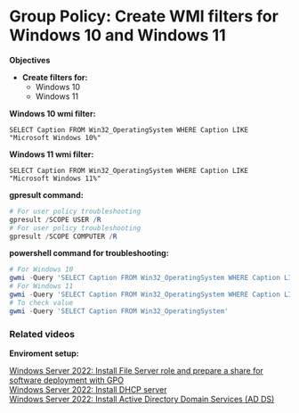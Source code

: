 # Group Policy: Create WMI filters for Windows 10 and Windows 11

<b>Objectives</b>

* <b>Create filters for:</b>
  * Windows 10
  * Windows 11

<b>Windows 10 wmi filter:</b>

```
SELECT Caption FROM Win32_OperatingSystem WHERE Caption LIKE "Microsoft Windows 10%"
```

<b>Windows 11 wmi filter:</b>

```
SELECT Caption FROM Win32_OperatingSystem WHERE Caption LIKE "Microsoft Windows 11%"
```

<b>gpresult command:</b>

```powershell
# For user policy troubleshooting
gpresult /SCOPE USER /R
# For user policy troubleshooting
gpresult /SCOPE COMPUTER /R
```

<b>powershell command for troubleshooting:</b>

```powershell
# For Windows 10
gwmi -Query 'SELECT Caption FROM Win32_OperatingSystem WHERE Caption LIKE "Microsoft Windows 10%"'
# For Windows 11 
gwmi -Query 'SELECT Caption FROM Win32_OperatingSystem WHERE Caption LIKE "Microsoft Windows 11%"'
# To check value
gwmi -Query 'SELECT Caption FROM Win32_OperatingSystem'
```

### Related videos

<b>Enviroment setup:</b> <br />

[Windows Server 2022: Install File Server role and prepare a share for software deployment with GPO](https://youtu.be/jEWSdC2qwyA) <br />
[Windows Server 2022: Install DHCP server](https://youtu.be/8n0MD9stQis) <br />
[Windows Server 2022: Install Active Directory Domain Services (AD DS)](https://youtu.be/1cYewbW3Tl0) <br />
